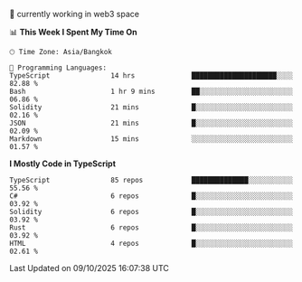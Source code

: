 🔭 currently working in web3 space

<!--START_SECTION:waka-->
📊 **This Week I Spent My Time On** 

```text
🕑︎ Time Zone: Asia/Bangkok

💬 Programming Languages: 
TypeScript               14 hrs              █████████████████████░░░░   82.88 % 
Bash                     1 hr 9 mins         ██░░░░░░░░░░░░░░░░░░░░░░░   06.86 % 
Solidity                 21 mins             █░░░░░░░░░░░░░░░░░░░░░░░░   02.16 % 
JSON                     21 mins             █░░░░░░░░░░░░░░░░░░░░░░░░   02.09 % 
Markdown                 15 mins             ░░░░░░░░░░░░░░░░░░░░░░░░░   01.57 % 
```

**I Mostly Code in TypeScript** 

```text
TypeScript               85 repos            ██████████████░░░░░░░░░░░   55.56 % 
C#                       6 repos             █░░░░░░░░░░░░░░░░░░░░░░░░   03.92 % 
Solidity                 6 repos             █░░░░░░░░░░░░░░░░░░░░░░░░   03.92 % 
Rust                     6 repos             █░░░░░░░░░░░░░░░░░░░░░░░░   03.92 % 
HTML                     4 repos             █░░░░░░░░░░░░░░░░░░░░░░░░   02.61 % 
```




 Last Updated on 09/10/2025 16:07:38 UTC
<!--END_SECTION:waka-->
